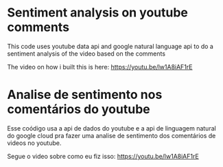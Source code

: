 # Sentiment analysis on youtube comments
This code uses youtube data api and google natural language api to do a sentiment analysis of the video based on the comments

The video on how i built this is here: https://youtu.be/lw1A8iAF1rE

# Analise de sentimento nos comentários do youtube

Esse coódigo usa a api de dados do youtube e a api de linguagem natural do google cloud pra fazer uma analise de sentimento dos comentários de videos no youtube.

Segue o video sobre como eu fiz isso: https://youtu.be/lw1A8iAF1rE
